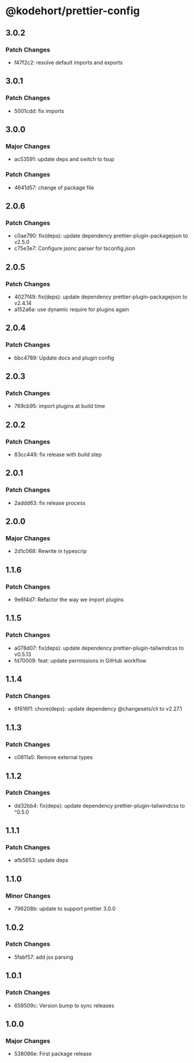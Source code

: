 # @kodehort/prettier-config

## 3.0.2

### Patch Changes

- f47f2c2: resolve default imports and exports

## 3.0.1

### Patch Changes

- 5001cdd: fix imports

## 3.0.0

### Major Changes

- ac53591: update deps and switch to tsup

### Patch Changes

- 4641d57: change of package file

## 2.0.6

### Patch Changes

- c0ae790: fix(deps): update dependency prettier-plugin-packagejson to v2.5.0
- c75e3e7: Configure jsonc parser for tsconfig.json

## 2.0.5

### Patch Changes

- 4027f49: fix(deps): update dependency prettier-plugin-packagejson to v2.4.14
- a152a6a: use dynamic require for plugins again

## 2.0.4

### Patch Changes

- bbc4789: Update docs and plugin config

## 2.0.3

### Patch Changes

- 769cb95: import plugins at build time

## 2.0.2

### Patch Changes

- 83cc449: fix release with build step

## 2.0.1

### Patch Changes

- 2addd63: fix release process

## 2.0.0

### Major Changes

- 2d1c068: Rewrite in typescrip

## 1.1.6

### Patch Changes

- 9e6f4d7: Refactor the way we import plugins

## 1.1.5

### Patch Changes

- a078d07: fix(deps): update dependency prettier-plugin-tailwindcss to v0.5.13
- fd70009: feat: update permissions in GitHub workflow

## 1.1.4

### Patch Changes

- 6f616f1: chore(deps): update dependency @changesets/cli to v2.27.1

## 1.1.3

### Patch Changes

- c0811a5: Remove external types

## 1.1.2

### Patch Changes

- dd32bb4: fix(deps): update dependency prettier-plugin-tailwindcss to ^0.5.0

## 1.1.1

### Patch Changes

- afb5653: update deps

## 1.1.0

### Minor Changes

- 796208b: update to support prettier 3.0.0

## 1.0.2

### Patch Changes

- 5fabf57: add jsx parsing

## 1.0.1

### Patch Changes

- 659509c: Version bump to sync releases

## 1.0.0

### Major Changes

- 538086e: First package release
